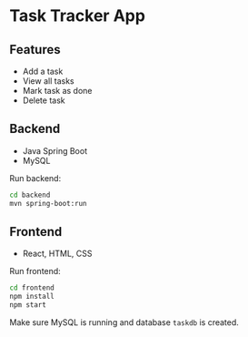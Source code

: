 # Task Tracker App

## Features
- Add a task
- View all tasks
- Mark task as done
- Delete task

## Backend
- Java Spring Boot
- MySQL

Run backend:
```bash
cd backend
mvn spring-boot:run
```

## Frontend
- React, HTML, CSS

Run frontend:
```bash
cd frontend
npm install
npm start
```

Make sure MySQL is running and database `taskdb` is created.
